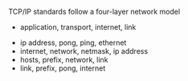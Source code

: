 TCP/IP standards follow a four-layer network model 
+ application, transport, internet, link
* ip address, pong, ping, ethernet
* internet, network, netmask, ip address
* hosts, prefix, network, link
* link, prefix, pong, internet
